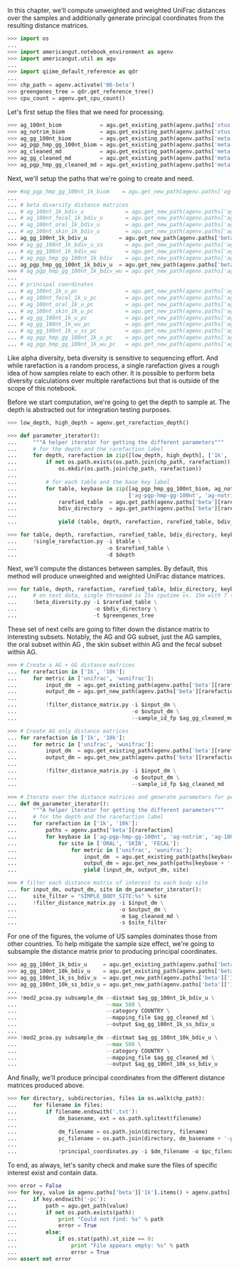 In this chapter, we'll compute unweighted and weighted UniFrac distances over the samples and additionally generate principal coordinates from the resulting distance matrices.

```python
>>> import os
...
>>> import americangut.notebook_environment as agenv
>>> import americangut.util as agu
...
>>> import qiime_default_reference as qdr
...
>>> chp_path = agenv.activate('06-beta')
>>> greengenes_tree = qdr.get_reference_tree()
>>> cpu_count = agenv.get_cpu_count()
```

Let's first setup the files that we need for processing.

```python
>>> ag_100nt_biom            = agu.get_existing_path(agenv.paths['otus']['100nt']['ag-biom'])
>>> ag_notrim_biom           = agu.get_existing_path(agenv.paths['otus']['notrim']['ag-biom'])
>>> ag_gg_100nt_biom         = agu.get_existing_path(agenv.paths['meta']['ag-gg-100nt-biom'])
>>> ag_pgp_hmp_gg_100nt_biom = agu.get_existing_path(agenv.paths['meta']['ag-pgp-hmp-gg-100nt-biom'])
>>> ag_cleaned_md            = agu.get_existing_path(agenv.paths['meta']['ag-cleaned-md'])
>>> ag_gg_cleaned_md         = agu.get_existing_path(agenv.paths['meta']['ag-gg-cleaned-md'])
>>> ag_pgp_hmp_gg_cleaned_md = agu.get_existing_path(agenv.paths['meta']['ag-pgp-hmp-gg-cleaned-md'])
```

Next, we'll setup the paths that we're going to create and need.

```python
>>> #ag_pgp_hmp_gg_100nt_1k_biom    = agu.get_new_path(agenv.paths['ag-pgp-hmp-gg-100nt-1k-biom'])
...
... # beta diversity distance matrices
... # ag_100nt_1k_bdiv_u             = agu.get_new_path(agenv.paths['ag-100nt-1k-bdiv-unifrac'])
... # ag_100nt_fecal_1k_bdiv_u       = agu.get_new_path(agenv.paths['ag-100nt-fecal-1k-bdiv-unifrac'])
... # ag_100nt_oral_1k_bdiv_u        = agu.get_new_path(agenv.paths['ag-100nt-oral-1k-bdiv-unifrac'])
... # ag_100nt_skin_1k_bdiv_u        = agu.get_new_path(agenv.paths['ag-100nt-skin-1k-bdiv-unifrac'])
... ag_gg_100nt_1k_bdiv_u          = agu.get_new_path(agenv.paths['beta']['1k']['ag-gg-100nt-1k-bdiv-unifrac'])
>>> # ag_gg_100nt_1k_bdiv_u_ss       = agu.get_new_path(agenv.paths['ag-gg-100nt-1k-bdiv-subsampled-unifrac'])
... # ag_gg_100nt_1k_bdiv_wu         = agu.get_new_path(agenv.paths['ag-gg-100nt-1k-bdiv-wunifrac'])
... # ag_pgp_hmp_gg_100nt_1k_bdiv    = agu.get_new_path(agenv.paths['ag-pgp-hmp-gg-100nt-1k-bdiv'])
... ag_pgp_hmp_gg_100nt_1k_bdiv_u  = agu.get_new_path(agenv.paths['beta']['1k']['ag-pgp-hmp-gg-100nt-unifrac'])
>>> # ag_pgp_hmp_gg_100nt_1k_bdiv_wu = agu.get_new_path(agenv.paths['ag-pgp-hmp-gg-100nt-1k-bdiv-wunifrac'])
...
... # principal coordinates
... # ag_100nt_1k_u_pc               = agu.get_new_path(agenv.paths['ag-100nt-1k-unifrac-pc'])
... # ag_100nt_fecal_1k_u_pc         = agu.get_new_path(agenv.paths['ag-100nt-fecal-1k-unifrac-pc'])
... # ag_100nt_oral_1k_u_pc          = agu.get_new_path(agenv.paths['ag-100nt-oral-1k-unifrac-pc'])
... # ag_100nt_skin_1k_u_pc          = agu.get_new_path(agenv.paths['ag-100nt-skin-1k-unifrac-pc'])
... # ag_gg_100nt_1k_u_pc            = agu.get_new_path(agenv.paths['ag-gg-100nt-1k-unifrac-pc'])
... # ag_gg_100nt_1k_wu_pc           = agu.get_new_path(agenv.paths['ag-gg-100nt-1k-wunifrac-pc'])
... # ag_gg_100nt_1k_u_ss_pc         = agu.get_new_path(agenv.paths['ag-gg-100nt-1k-subsampled-unifrac-pc'])
... # ag_pgp_hmp_gg_100nt_1k_u_pc    = agu.get_new_path(agenv.paths['ag-pgp-hmp-gg-100nt-1k-unifrac-pc'])
... # ag_pgp_hmp_gg_100nt_1k_wu_pc   = agu.get_new_path(agenv.paths['ag-pgp-hmp-gg-100nt-1k-wunifrac-pc'])
```

Like alpha diversity, beta diversity is sensitive to sequencing effort. And while rarefaction is a random process, a single rarefaction gives a rough idea of how samples relate to each other. It is possible to perform beta diversity calculations over multiple rarefactions but that is outside of the scope of this notebook.

Before we start computation, we're going to get the depth to sample at. The depth is abstracted out for integration testing purposes.

```python
>>> low_depth, high_depth = agenv.get_rarefaction_depth()
```

```python
>>> def parameter_iterator():
...     """A helper iterator for getting the different parameters"""
...     # for the depth and the rarefaction label
...     for depth, rarefaction in zip([low_depth, high_depth], ['1k', '10k']):
...         if not os.path.exists(os.path.join(chp_path, rarefaction)):
...             os.mkdir(os.path.join(chp_path, rarefaction))
...
...         # for each table and the base key label
...         for table, keybase in zip([ag_pgp_hmp_gg_100nt_biom, ag_notrim_biom],
...                                   ['ag-pgp-hmp-gg-100nt', 'ag-notrim']):
...             rarefied_table  = agu.get_path(agenv.paths['beta'][rarefaction][keybase + '-biom'])
...             bdiv_directory  = agu.get_path(agenv.paths['beta'][rarefaction][keybase])
...
...             yield (table, depth, rarefaction, rarefied_table, bdiv_directory, keybase)
```

```python
>>> for table, depth, rarefaction, rarefied_table, bdiv_directory, keybase in parameter_iterator():
...     !single_rarefaction.py -i $table \
...                            -o $rarefied_table \
...                            -d $depth
```

Next, we'll compute the distances between samples. By default, this method will produce unweighted and weighted UniFrac distance matrices.

```python
>>> for table, depth, rarefaction, rarefied_table, bdiv_directory, keybase in parameter_iterator():
...     # on test data, single threaded is 15s cputime vs. 15m with 7 threads via parallel_beta_diversity. :(
...     !beta_diversity.py -i $rarefied_table \
...                        -o $bdiv_directory \
...                        -t $greengenes_tree
```

These set of next cells are going to filter down the distance matrix to interesting subsets. Notably, the AG and GG subset, just the AG samples, the oral subset within AG , the skin subset within AG and the fecal subset within AG.

```python
>>> # Create a AG + GG distance matrices
... for rarefaction in ['1k', '10k']:
...     for metric in ['unifrac', 'wunifrac']:
...         input_dm  = agu.get_existing_path(agenv.paths['beta'][rarefaction]['ag-pgp-hmp-gg-100nt-%s' % metric])
...         output_dm = agu.get_new_path(agenv.paths['beta'][rarefaction]['ag-gg-100nt-%s' % metric])
...
...         !filter_distance_matrix.py -i $input_dm \
...                                    -o $output_dm \
...                                    --sample_id_fp $ag_gg_cleaned_md
```

```python
>>> # Create AG only distance matrices
... for rarefaction in ['1k', '10k']:
...     for metric in ['unifrac', 'wunifrac']:
...         input_dm  = agu.get_existing_path(agenv.paths['beta'][rarefaction]['ag-pgp-hmp-gg-100nt-%s' % metric])
...         output_dm = agu.get_new_path(agenv.paths['beta'][rarefaction]['ag-100nt-%s' % metric])
...
...         !filter_distance_matrix.py -i $input_dm \
...                                    -o $output_dm \
...                                    --sample_id_fp $ag_cleaned_md
```

```python
>>> # Iterate over the distance matrices and generate parameters for per-body site filtering
... def dm_parameter_iterator():
...     """A helper iterator for getting the different parameters"""
...     # for the depth and the rarefaction label
...     for rarefaction in ['1k', '10k']:
...         paths = agenv.paths['beta'][rarefaction]
...         for keybase in ['ag-pgp-hmp-gg-100nt', 'ag-notrim', 'ag-100nt', 'ag-gg-100nt']:
...             for site in ['ORAL', 'SKIN', 'FECAL']:
...                 for metric in ['unifrac', 'wunifrac']:
...                     input_dm  = agu.get_existing_path(paths[keybase + '-%s' % metric])
...                     output_dm = agu.get_new_path(paths[keybase + '-%s-%s' % (site.lower(), metric)])
...                     yield (input_dm, output_dm, site)
```

```python
>>> # filter each distance matrix of interest to each body site
... for input_dm, output_dm, site in dm_parameter_iterator():
...     site_filter = "SIMPLE_BODY_SITE:%s" % site
...     !filter_distance_matrix.py -i $input_dm \
...                                -o $output_dm \
...                                -m $ag_cleaned_md \
...                                -s $site_filter
```

For one of the figures, the volume of US samples dominates those from other countries. To help mitigate the sample size effect, we're going to subsample the distance matrix prior to producing principal coordinates.

```python
>>> ag_gg_100nt_1k_bdiv_u     = agu.get_existing_path(agenv.paths['beta']['1k']['ag-gg-100nt-unifrac'])
>>> ag_gg_100nt_10k_bdiv_u    = agu.get_existing_path(agenv.paths['beta']['10k']['ag-gg-100nt-unifrac'])
>>> ag_gg_100nt_1k_ss_bdiv_u  = agu.get_new_path(agenv.paths['beta']['1k']['ag-gg-100nt-subsampled-unifrac'])
>>> ag_gg_100nt_10k_ss_bdiv_u = agu.get_new_path(agenv.paths['beta']['10k']['ag-gg-100nt-subsampled-unifrac'])
...
>>> !mod2_pcoa.py subsample_dm --distmat $ag_gg_100nt_1k_bdiv_u \
...                            --max 500 \
...                            --category COUNTRY \
...                            --mapping_file $ag_gg_cleaned_md \
...                            --output $ag_gg_100nt_1k_ss_bdiv_u
...
>>> !mod2_pcoa.py subsample_dm --distmat $ag_gg_100nt_10k_bdiv_u \
...                            --max 500 \
...                            --category COUNTRY \
...                            --mapping_file $ag_gg_cleaned_md \
...                            --output $ag_gg_100nt_10k_ss_bdiv_u
```

And finally, we'll produce principal coordinates from the different distance matrices produced above.

```python
>>> for directory, subdirectories, files in os.walk(chp_path):
...     for filename in files:
...         if filename.endswith('.txt'):
...             dm_basename, ext = os.path.splitext(filename)
...
...             dm_filename = os.path.join(directory, filename)
...             pc_filename = os.path.join(directory, dm_basename + '-pc.txt')
...
...             !principal_coordinates.py -i $dm_filename -o $pc_filename
```

To end, as always, let's sanity check and make sure the files of specific interest exist and contain data.

```python
>>> error = False
>>> for key, value in agenv.paths['beta']['1k'].items() + agenv.paths['beta']['10k'].items():
...     if key.endswith('-pc'):
...         path = agu.get_path(value)
...         if not os.path.exists(path):
...             print "Could not find: %s" % path
...             error = True
...         else:
...             if os.stat(path).st_size == 0:
...                 print "File appears empty: %s" % path
...                 error = True
>>> assert not error
```
